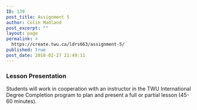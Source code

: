 ```yaml
---
ID: 139
post_title: Assignment 5
author: Colin Madland
post_excerpt: ""
layout: page
permalink: >
  https://create.twu.ca/ldrs663/assignment-5/
published: true
post_date: 2018-02-27 21:49:11
---
```

### Lesson Presentation

Students will work in cooperation with an instructor in the TWU International Degree Completion program to plan and present a full or partial lesson (45-60 minutes).